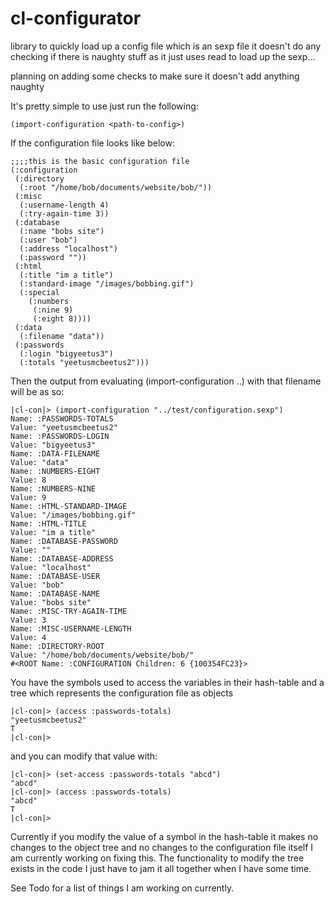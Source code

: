 # cl-configurator
library to quickly load up a config file which is an sexp file
it doesn't do any checking if there is naughty stuff as it just uses
read to load up the sexp...

planning on adding some checks to make sure it doesn't add anything naughty
 
It's pretty simple to use just run the following:
```
(import-configuration <path-to-config>)
```

If the configuration file looks like below:

```
;;;;this is the basic configuration file
(:configuration
 (:directory
  (:root "/home/bob/documents/website/bob/"))
 (:misc
  (:username-length 4)
  (:try-again-time 3))
 (:database
  (:name "bobs site")
  (:user "bob")
  (:address "localhost")
  (:password ""))
 (:html
  (:title "im a title")
  (:standard-image "/images/bobbing.gif")
  (:special
    (:numbers
     (:nine 9)
     (:eight 8))))
 (:data
  (:filename "data"))
 (:passwords
  (:login "bigyeetus3")
  (:totals "yeetusmcbeetus2")))
```
Then the output from evaluating (import-configuration ..) with that filename will be as so:

```
|cl-con|> (import-configuration "../test/configuration.sexp")
Name: :PASSWORDS-TOTALS
Value: "yeetusmcbeetus2"
Name: :PASSWORDS-LOGIN
Value: "bigyeetus3"
Name: :DATA-FILENAME
Value: "data"
Name: :NUMBERS-EIGHT
Value: 8
Name: :NUMBERS-NINE
Value: 9
Name: :HTML-STANDARD-IMAGE
Value: "/images/bobbing.gif"
Name: :HTML-TITLE
Value: "im a title"
Name: :DATABASE-PASSWORD
Value: ""
Name: :DATABASE-ADDRESS
Value: "localhost"
Name: :DATABASE-USER
Value: "bob"
Name: :DATABASE-NAME
Value: "bobs site"
Name: :MISC-TRY-AGAIN-TIME
Value: 3
Name: :MISC-USERNAME-LENGTH
Value: 4
Name: :DIRECTORY-ROOT
Value: "/home/bob/documents/website/bob/"
#<ROOT Name: :CONFIGURATION Children: 6 {100354FC23}>
```
You have the symbols used to access the variables in their hash-table and a tree
which represents the configuration file as objects
```
|cl-con|> (access :passwords-totals)
"yeetusmcbeetus2"
T
|cl-con|> 
```
and you can modify that value with:
```
|cl-con|> (set-access :passwords-totals "abcd")
"abcd"
|cl-con|> (access :passwords-totals)
"abcd"
T
|cl-con|> 
```

Currently if you modify the value of a symbol in the hash-table it makes no 
changes to the object tree and no changes to the configuration file itself
I am currently working on fixing this. The functionality to modify the tree
exists in the code I just have to jam it all together when I have some time.

See Todo for a list of things I am working on currently.

